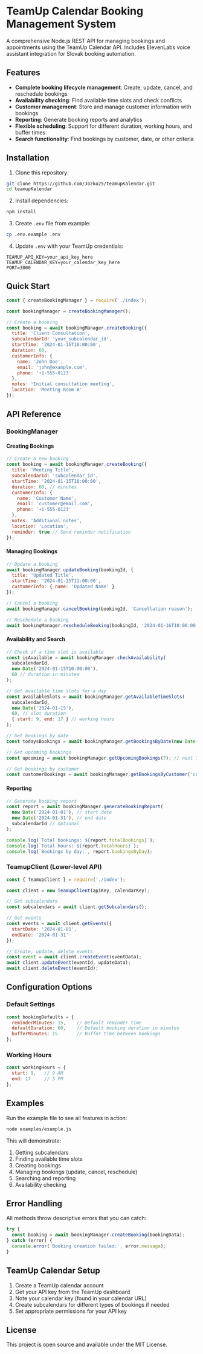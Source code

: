 # TeamUp Calendar Booking Management System

A comprehensive Node.js REST API for managing bookings and appointments using the TeamUp Calendar API. Includes ElevenLabs voice assistant integration for Slovak booking automation.

## Features

- **Complete booking lifecycle management**: Create, update, cancel, and reschedule bookings
- **Availability checking**: Find available time slots and check conflicts
- **Customer management**: Store and manage customer information with bookings
- **Reporting**: Generate booking reports and analytics
- **Flexible scheduling**: Support for different duration, working hours, and buffer times
- **Search functionality**: Find bookings by customer, date, or other criteria

## Installation

1. Clone this repository:
```bash
git clone https://github.com/Jozko25/teamupKalendar.git
cd teamupKalendar
```

2. Install dependencies:
```bash
npm install
```

3. Create `.env` file from example:
```bash
cp .env.example .env
```

4. Update `.env` with your TeamUp credentials:
```
TEAMUP_API_KEY=your_api_key_here
TEAMUP_CALENDAR_KEY=your_calendar_key_here
PORT=3000
```

## Quick Start

```javascript
const { createBookingManager } = require('./index');

const bookingManager = createBookingManager();

// Create a booking
const booking = await bookingManager.createBooking({
  title: 'Client Consultation',
  subcalendarId: 'your_subcalendar_id',
  startTime: '2024-01-15T10:00:00',
  duration: 60,
  customerInfo: {
    name: 'John Doe',
    email: 'john@example.com',
    phone: '+1-555-0123'
  },
  notes: 'Initial consultation meeting',
  location: 'Meeting Room A'
});
```

## API Reference

### BookingManager

#### Creating Bookings

```javascript
// Create a new booking
const booking = await bookingManager.createBooking({
  title: 'Meeting Title',
  subcalendarId: 'subcalendar_id',
  startTime: '2024-01-15T10:00:00',
  duration: 60, // minutes
  customerInfo: {
    name: 'Customer Name',
    email: 'customer@email.com',
    phone: '+1-555-0123'
  },
  notes: 'Additional notes',
  location: 'Location',
  reminder: true // Send reminder notification
});
```

#### Managing Bookings

```javascript
// Update a booking
await bookingManager.updateBooking(bookingId, {
  title: 'Updated Title',
  startTime: '2024-01-15T11:00:00',
  customerInfo: { name: 'Updated Name' }
});

// Cancel a booking
await bookingManager.cancelBooking(bookingId, 'Cancellation reason');

// Reschedule a booking
await bookingManager.rescheduleBooking(bookingId, '2024-01-16T10:00:00', 90);
```

#### Availability and Search

```javascript
// Check if a time slot is available
const isAvailable = await bookingManager.checkAvailability(
  subcalendarId, 
  new Date('2024-01-15T10:00:00'), 
  60 // duration in minutes
);

// Get available time slots for a day
const availableSlots = await bookingManager.getAvailableTimeSlots(
  subcalendarId,
  new Date('2024-01-15'),
  60, // slot duration
  { start: 9, end: 17 } // working hours
);

// Get bookings by date
const todaysBookings = await bookingManager.getBookingsByDate(new Date());

// Get upcoming bookings
const upcoming = await bookingManager.getUpcomingBookings(7); // next 7 days

// Get bookings by customer
const customerBookings = await bookingManager.getBookingsByCustomer('customer@email.com');
```

#### Reporting

```javascript
// Generate booking report
const report = await bookingManager.generateBookingReport(
  new Date('2024-01-01'), // start date
  new Date('2024-01-31'), // end date
  subcalendarId // optional
);

console.log(`Total bookings: ${report.totalBookings}`);
console.log(`Total hours: ${report.totalHours}`);
console.log(`Bookings by day:`, report.bookingsByDay);
```

### TeamupClient (Lower-level API)

```javascript
const { TeamupClient } = require('./index');

const client = new TeamupClient(apiKey, calendarKey);

// Get subcalendars
const subcalendars = await client.getSubcalendars();

// Get events
const events = await client.getEvents({
  startDate: '2024-01-01',
  endDate: '2024-01-31'
});

// Create, update, delete events
const event = await client.createEvent(eventData);
await client.updateEvent(eventId, updateData);
await client.deleteEvent(eventId);
```

## Configuration Options

### Default Settings

```javascript
const bookingDefaults = {
  reminderMinutes: 15,    // Default reminder time
  defaultDuration: 60,    // Default booking duration in minutes
  bufferMinutes: 15       // Buffer time between bookings
};
```

### Working Hours

```javascript
const workingHours = {
  start: 9,   // 9 AM
  end: 17     // 5 PM
};
```

## Examples

Run the example file to see all features in action:

```bash
node examples/example.js
```

This will demonstrate:
1. Getting subcalendars
2. Finding available time slots
3. Creating bookings
4. Managing bookings (update, cancel, reschedule)
5. Searching and reporting
6. Availability checking

## Error Handling

All methods throw descriptive errors that you can catch:

```javascript
try {
  const booking = await bookingManager.createBooking(bookingData);
} catch (error) {
  console.error('Booking creation failed:', error.message);
}
```

## TeamUp Calendar Setup

1. Create a TeamUp calendar account
2. Get your API key from the TeamUp dashboard
3. Note your calendar key (found in your calendar URL)
4. Create subcalendars for different types of bookings if needed
5. Set appropriate permissions for your API key

## License

This project is open source and available under the MIT License.